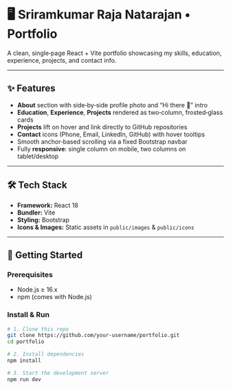 # 🖥️ Sriramkumar Raja Natarajan • Portfolio

A clean, single‐page React + Vite portfolio showcasing my skills, education, experience, projects, and contact info.

---

## ✨ Features

- **About** section with side‐by‐side profile photo and “Hi there 👋” intro  
- **Education**, **Experience**, **Projects** rendered as two‐column, frosted‐glass cards  
- **Projects** lift on hover and link directly to GitHub repositories  
- **Contact** icons (Phone, Email, LinkedIn, GitHub) with hover tooltips  
- Smooth anchor‐based scrolling via a fixed Bootstrap navbar  
- Fully **responsive**: single column on mobile, two columns on tablet/desktop  

---

## 🛠️ Tech Stack

- **Framework:** React 18  
- **Bundler:** Vite  
- **Styling:** Bootstrap
- **Icons & Images:** Static assets in `public/images` & `public/icons`  

---

## 🚀 Getting Started

### Prerequisites

- Node.js ≥ 16.x  
- npm (comes with Node.js)  

### Install & Run

```bash
# 1. Clone this repo
git clone https://github.com/your-username/portfolio.git
cd portfolio

# 2. Install dependencies
npm install

# 3. Start the development server
npm run dev
